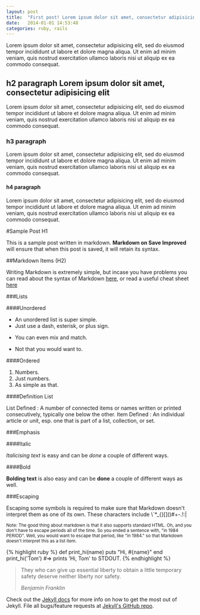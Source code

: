 ```yaml
---
layout: post
title:  "First post! Lorem ipsum dolor sit amet, consectetur adipisicing"
date:   2014-01-01 14:53:48
categories: ruby, rails
---
```


Lorem ipsum dolor sit amet, consectetur adipisicing elit, sed do eiusmod
tempor incididunt ut labore et dolore magna aliqua. Ut enim ad minim veniam,
quis nostrud exercitation ullamco laboris nisi ut aliquip ex ea commodo
consequat.

## h2 paragraph Lorem ipsum dolor sit amet, consectetur adipisicing elit

Lorem ipsum dolor sit amet, consectetur adipisicing elit, sed do eiusmod
tempor incididunt ut labore et dolore magna aliqua. Ut enim ad minim veniam,
quis nostrud exercitation ullamco laboris nisi ut aliquip ex ea commodo
consequat.

### h3 paragraph

Lorem ipsum dolor sit amet, consectetur adipisicing elit, sed do eiusmod
tempor incididunt ut labore et dolore magna aliqua. Ut enim ad minim veniam,
quis nostrud exercitation ullamco laboris nisi ut aliquip ex ea commodo
consequat.

#### h4 paragraph

Lorem ipsum dolor sit amet, consectetur adipisicing elit, sed do eiusmod
tempor incididunt ut labore et dolore magna aliqua. Ut enim ad minim veniam,
quis nostrud exercitation ullamco laboris nisi ut aliquip ex ea commodo
consequat.

#Sample Post H1

This is a sample post written in markdown. __Markdown on Save Improved__ will ensure that when this post is saved, it will retain its syntax.

##Markdown Items (H2)

Writing Markdown is extremely simple, but incase you have problems you can read about the syntax of Markdown [here](http://daringfireball.net/projects/markdown/syntax "Markdon: Syntax"), or read a useful cheat sheet [here](http://support.mashery.com/docs/customizing\_your\_portal/Markdown\_Cheat\_Sheet "Markdown Cheat Sheet")

###Lists

####Unordered

- An unordered list is super simple.
- Just use a dash, esterisk, or plus sign.
* You can even mix and match.
+ Not that you would want to.

####Ordered

1. Numbers.
2. Just numbers.
3. As simple as that.

####Definition List

List Defined
: A number of connected items or names written or printed consecutively, typically one below the other.
Item Defined
: An individual article or unit, esp. one that is part of a list, collection, or set.

###Emphasis

####Italic

_Italicising text_ is easy and can be *done* a couple of different ways.

####Bold

__Bolding text__ is also easy and can be **done** a couple of different ways as well.

###Escaping

Escaping some symbols is required to make sure that Markdown doesn't interpret them as one of its own. These characters include \\`\*\_\{\}\[\]\(\)\#\+\-\.\!\:\|

<small>Note: The good thing about markdown is that it also supports standard HTML. Oh, and you don't have to escape periods all of the time. So you ended a sentence with, "in 1984 PERIOD". Well, you would want to escape that period, like "in 1984\." so that Markdown doesn't interpret this as a list item.</small>

{% highlight ruby %}
def print_hi(name)
  puts "Hi, #{name}"
end
print_hi('Tom')
#=> prints 'Hi, Tom' to STDOUT.
{% endhighlight %}

> They who can give up essential liberty to obtain a little temporary safety deserve neither liberty nor safety.
>
> <cite>Benjamin Franklin</cite>

Check out the [Jekyll docs][jekyll] for more info on how to get the most out of Jekyll. File all bugs/feature requests at [Jekyll's GitHub repo][jekyll-gh].

[jekyll-gh]: https://github.com/mojombo/jekyll
[jekyll]:    http://jekyllrb.com
